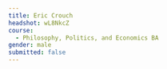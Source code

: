 ```yaml
---
title: Eric Crouch
headshot: wL8NkcZ
course:
  - Philosophy, Politics, and Economics BA
gender: male
submitted: false
---
```

